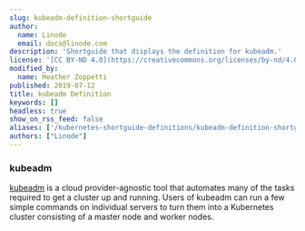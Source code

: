 ```yaml
---
slug: kubeadm-definition-shortguide
author:
  name: Linode
  email: docs@linode.com
description: 'Shortguide that displays the definition for kubeadm.'
license: '[CC BY-ND 4.0](https://creativecommons.org/licenses/by-nd/4.0)'
modified_by:
  name: Heather Zoppetti
published: 2019-07-12
title: kubeadm Definition
keywords: []
headless: true
show_on_rss_feed: false
aliases: ['/kubernetes-shortguide-definitions/kubeadm-definition-shortguide/']
authors: ["Linode"]
---
```


### kubeadm

[kubeadm](https://kubernetes.io/docs/reference/setup-tools/kubeadm/) is a cloud provider-agnostic tool that automates many of the tasks required to get a cluster up and running. Users of kubeadm can run a few simple commands on individual servers to turn them into a Kubernetes cluster consisting of a master node and worker nodes.

